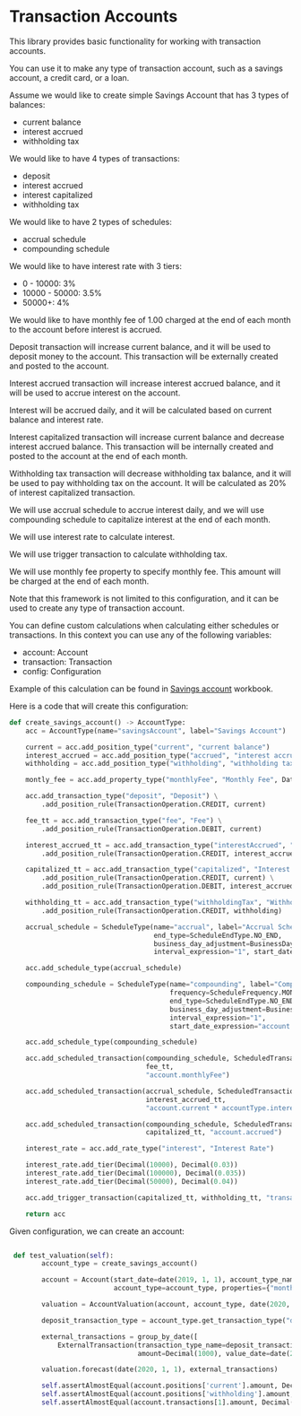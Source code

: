 # Transaction Accounts

This library provides basic functionality for working with transaction accounts.

You can use it to make any type of transaction account, such as a savings account, a credit card, or a loan.

Assume we would like to create simple Savings Account that has 3 types of balances:

- current balance
- interest accrued
- withholding tax

We would like to have 4 types of transactions:

- deposit
- interest accrued
- interest capitalized
- withholding tax

We would like to have 2 types of schedules:

- accrual schedule
- compounding schedule

We would like to have interest rate with 3 tiers:

- 0 - 10000: 3%
- 10000 - 50000: 3.5%
- 50000+: 4%

We would like to have monthly fee of 1.00 charged at the end of each month to the account before interest is accrued.

Deposit transaction will increase current balance, and it will be used to deposit money to the account.
This transaction will be externally created and posted to the account.

Interest accrued transaction will increase interest accrued balance, and it will be used to accrue interest on the
account.

Interest will be accrued daily, and it will be calculated based on current balance and interest rate.

Interest capitalized transaction will increase current balance and decrease interest accrued balance.
This transaction will be internally created and posted to the account at the end of each month.

Withholding tax transaction will decrease withholding tax balance, and it will be used to pay withholding tax on the
account.
It will be calculated as 20% of interest capitalized transaction.

We will use accrual schedule to accrue interest daily, and we will use compounding schedule to capitalize interest at
the end of each month.

We will use interest rate to calculate interest.

We will use trigger transaction to calculate withholding tax.

We will use monthly fee property to specify monthly fee. This amount will be charged at the end of each month.

Note that this framework is not limited to this configuration, and it can be used to create any type of transaction
account.

You can define custom calculations when calculating either schedules or transactions. In this context you can use any of
the following variables:

- account: Account
- transaction: Transaction
- config: Configuration

Example of this calculation can be found in [Savings account](./tests/SavingsAccount.xlsx) workbook.

Here is a code that will create this configuration:

```python
def create_savings_account() -> AccountType:
    acc = AccountType(name="savingsAccount", label="Savings Account")

    current = acc.add_position_type("current", "current balance")
    interest_accrued = acc.add_position_type("accrued", "interest accrued")
    withholding = acc.add_position_type("withholding", "withholding tax")

    montly_fee = acc.add_property_type("monthlyFee", "Monthly Fee", DataType.DECIMAL, True)

    acc.add_transaction_type("deposit", "Deposit") \
        .add_position_rule(TransactionOperation.CREDIT, current)

    fee_tt = acc.add_transaction_type("fee", "Fee") \
        .add_position_rule(TransactionOperation.DEBIT, current)

    interest_accrued_tt = acc.add_transaction_type("interestAccrued", "Interest Accrued") \
        .add_position_rule(TransactionOperation.CREDIT, interest_accrued)

    capitalized_tt = acc.add_transaction_type("capitalized", "Interest Capitalized") \
        .add_position_rule(TransactionOperation.CREDIT, current) \
        .add_position_rule(TransactionOperation.DEBIT, interest_accrued)

    withholding_tt = acc.add_transaction_type("withholdingTax", "Withholding Tax") \
        .add_position_rule(TransactionOperation.CREDIT, withholding)

    accrual_schedule = ScheduleType(name="accrual", label="Accrual Schedule", frequency=ScheduleFrequency.DAILY,
                                    end_type=ScheduleEndType.NO_END,
                                    business_day_adjustment=BusinessDayAdjustment.NO_ADJUSTMENT,
                                    interval_expression="1", start_date_expression="account.start_date")

    acc.add_schedule_type(accrual_schedule)

    compounding_schedule = ScheduleType(name="compounding", label="Compounding Schedule",
                                        frequency=ScheduleFrequency.MONTHLY,
                                        end_type=ScheduleEndType.NO_END,
                                        business_day_adjustment=BusinessDayAdjustment.NO_ADJUSTMENT,
                                        interval_expression="1",
                                        start_date_expression="account.start_date + relativedelta(month=+1) + relativedelta(days=-1)")

    acc.add_schedule_type(compounding_schedule)

    acc.add_scheduled_transaction(compounding_schedule, ScheduledTransactionTiming.END_OF_DAY,
                                  fee_tt,
                                  "account.monthlyFee")

    acc.add_scheduled_transaction(accrual_schedule, ScheduledTransactionTiming.END_OF_DAY,
                                  interest_accrued_tt,
                                  "account.current * accountType.interest.get_rate(account.current) / Decimal(365)")

    acc.add_scheduled_transaction(compounding_schedule, ScheduledTransactionTiming.END_OF_DAY,
                                  capitalized_tt, "account.accrued")

    interest_rate = acc.add_rate_type("interest", "Interest Rate")

    interest_rate.add_tier(Decimal(10000), Decimal(0.03))
    interest_rate.add_tier(Decimal(100000), Decimal(0.035))
    interest_rate.add_tier(Decimal(50000), Decimal(0.04))

    acc.add_trigger_transaction(capitalized_tt, withholding_tt, "transaction.amount * Decimal(0.2)")

    return acc
```

Given configuration, we can create an account:

```python

 def test_valuation(self):
        account_type = create_savings_account()

        account = Account(start_date=date(2019, 1, 1), account_type_name=account_type.name,
                          account_type=account_type, properties={"monthlyFee": Decimal(1.00)})

        valuation = AccountValuation(account, account_type, date(2020, 1, 1))

        deposit_transaction_type = account_type.get_transaction_type("deposit")

        external_transactions = group_by_date([
            ExternalTransaction(transaction_type_name=deposit_transaction_type.name,
                                amount=Decimal(1000), value_date=date(2019, 1, 1))])

        valuation.forecast(date(2020, 1, 1), external_transactions)

        self.assertAlmostEqual(account.positions['current'].amount, Decimal(1018.24775), places=4)
        self.assertAlmostEqual(account.positions['withholding'].amount, Decimal(6.04955), places=4)
        self.assertAlmostEqual(account.transactions[1].amount, Decimal('0.08219'), places=4)
```
